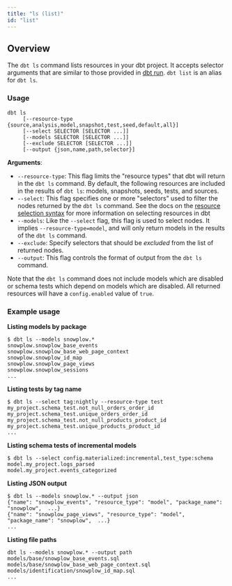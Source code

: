 ```yaml
---
title: "ls (list)"
id: "list"
---
```


## Overview

The `dbt ls` command lists resources in your dbt project. It accepts selector arguments that are similar to those provided in [dbt run](run). `dbt list` is an alias for `dbt ls`.

### Usage
```
dbt ls
     [--resource-type {source,analysis,model,snapshot,test,seed,default,all}]
     [--select SELECTOR [SELECTOR ...]]
     [--models SELECTOR [SELECTOR ...]]
     [--exclude SELECTOR [SELECTOR ...]]
     [--output {json,name,path,selector}]
```

**Arguments**:
- `--resource-type`: This flag limits the "resource types" that dbt will return in the `dbt ls` command. By default, the following resources are included in the results of `dbt ls`: models, snapshots, seeds, tests, and sources.
- `--select`: This flag specifies one or more "selectors" used to filter the nodes returned by the `dbt ls` command. See the docs on the [resource selection syntax](model-selection-syntax) for more information on selecting resources in dbt
- `--models`: Like the `--select` flag, this flag is used to select nodes. It implies `--resource-type=model`, and will only return models in the results of the `dbt ls` command.
- `--exclude`: Specify selectors that should be _excluded_ from the list of returned nodes.
- `--output`: This flag controls the format of output from the `dbt ls` command.

Note that the `dbt ls` command does not include models which are disabled or schema tests which depend on models which are disabled. All returned resources will have a `config.enabled` value of `true`.

### Example usage

**Listing models by package**
```
$ dbt ls --models snowplow.*
snowplow.snowplow_base_events
snowplow.snowplow_base_web_page_context
snowplow.snowplow_id_map
snowplow.snowplow_page_views
snowplow.snowplow_sessions
...
```

**Listing tests by tag name**
```
$ dbt ls --select tag:nightly --resource-type test
my_project.schema_test.not_null_orders_order_id
my_project.schema_test.unique_orders_order_id
my_project.schema_test.not_null_products_product_id
my_project.schema_test.unique_products_product_id
...
```

**Listing schema tests of incremental models**
```
$ dbt ls --select config.materialized:incremental,test_type:schema
model.my_project.logs_parsed
model.my_project.events_categorized
```

**Listing JSON output**
```
$ dbt ls --models snowplow.* --output json
{"name": "snowplow_events", "resource_type": "model", "package_name": "snowplow",  ...}
{"name": "snowplow_page_views", "resource_type": "model", "package_name": "snowplow",  ...}
...
```

**Listing file paths**
```
dbt ls --models snowplow.* --output path
models/base/snowplow_base_events.sql
models/base/snowplow_base_web_page_context.sql
models/identification/snowplow_id_map.sql
...
```